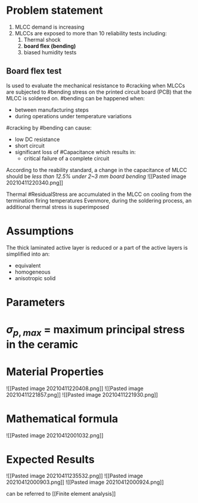 # Problem statement
1. MLCC demand is increasing
2. MLCCs are exposed to more than 10 reliability tests including:
	1. Thermal shock
	2. **board flex (bending)**
	3. biased humidity tests
## Board flex test
Is used to evaluate the mechanical resistance to #cracking when MLCCs are subjected to #bending stress on the printed circuit board (PCB) that the MLCC is soldered on.
#bending can be happened when: 
- between manufacturing steps
- during operations under temperature variations

#cracking by #bending can cause:
- low DC resistance
- short circuit
- significant loss of #Capacitance which results in:
	- critical failure of a complete circuit

According to the reability standard, a change in the capacitance of MLCC should be 
*less than 12.5% under 2~3 mm board bending*
![[Pasted image 20210411220340.png]]

Thermal #ResidualStress are accumulated in the MLCC on cooling from the termination firing temperatures
Evenmore, during the soldering process, an additional thermal stress is superimposed

# Assumptions
The thick laminated active layer is reduced or a part of the active layers is simplified into an:
- equivalent
- homogeneous
- anisotropic
solid

# Parameters
$\sigma_{p,max}$ = maximum principal stress in the ceramic
=

# Material Properties
![[Pasted image 20210411220408.png]]
![[Pasted image 20210411221857.png]]
![[Pasted image 20210411221930.png]]

# Mathematical formula
![[Pasted image 20210412001032.png]]


Expected Results
=
![[Pasted image 20210411235532.png]]
![[Pasted image 20210412000903.png]]
![[Pasted image 20210412000924.png]]

can be referred to [[Finite element analysis]]



